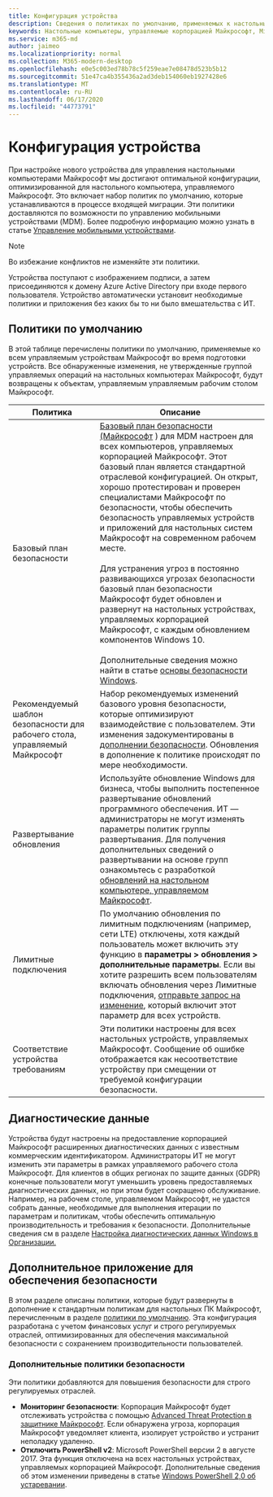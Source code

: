 ```yaml
---
title: Конфигурация устройства
description: Сведения о политиках по умолчанию, применяемых к настольным устройствам, управляемым Майкрософт.
keywords: Настольные компьютеры, управляемые корпорацией Майкрософт, Microsoft 365, служба, документация
ms.service: m365-md
author: jaimeo
ms.localizationpriority: normal
ms.collection: M365-modern-desktop
ms.openlocfilehash: e0e5c003ed78b78c5f259eae7e08478d523b5b12
ms.sourcegitcommit: 51e47ca4b355436a2ad3deb154060eb1927428e6
ms.translationtype: MT
ms.contentlocale: ru-RU
ms.lasthandoff: 06/17/2020
ms.locfileid: "44773791"
---
```

# <a name="device-configuration"></a>Конфигурация устройства


<!--This topic is the target for a "Learn more" link in the Enterprise Agreement (aka.ms/dev-config); do not delete.-->

<!-- Device configuration and Security Addendum-->

При настройке нового устройства для управления настольными компьютерами Майкрософт мы достигают оптимальной конфигурации, оптимизированной для настольного компьютера, управляемого Майкрософт. Это включает набор политик по умолчанию, которые устанавливаются в процессе входящей миграции. Эти политики доставляются по возможности по управлению мобильными устройствами (MDM). Более подробную информацию можно узнать в статье [Управление мобильными устройствами](https://docs.microsoft.com/windows/client-management/mdm/). 

>[!NOTE]
>Во избежание конфликтов не изменяйте эти политики.

Устройства поступают с изображением подписи, а затем присоединяются к домену Azure Active Directory при входе первого пользователя. Устройство автоматически установит необходимые политики и приложения без каких бы то ни было вмешательства с ИТ.

## <a name="default-policies"></a>Политики по умолчанию

В этой таблице перечислены политики по умолчанию, применяемые ко всем управляемым устройствам Майкрософт во время подготовки устройств. Все обнаруженные изменения, не утвержденные группой управляемых операций на настольных компьютерах Майкрософт, будут возвращены к объектам, управляемым управляемым рабочим столом Майкрософт.

Политика | Описание
--- | ---
Базовый план безопасности | [Базовый план безопасности (Майкрософт](https://docs.microsoft.com/windows/device-security/windows-security-baselines) ) для MDM настроен для всех компьютеров, управляемых корпорацией Майкрософт. Этот базовый план является стандартной отраслевой конфигурацией. Он открыт, хорошо протестирован и проверен специалистами Майкрософт по безопасности, чтобы обеспечить безопасность управляемых устройств и приложений для настольных систем Майкрософт на современном рабочем месте. <br><br>Для устранения угроз в постоянно развивающихся угрозах безопасности базовый план безопасности Майкрософт будет обновлен и развернут на настольных устройствах, управляемых корпорацией Майкрософт, с каждым обновлением компонентов Windows 10.<br><br>Дополнительные сведения можно найти в статье [основы безопасности Windows](https://docs.microsoft.com/windows/security/threat-protection/windows-security-baselines).
Рекомендуемый шаблон безопасности для рабочего стола, управляемый Майкрософт | Набор рекомендуемых изменений базового уровня безопасности, которые оптимизируют взаимодействие с пользователем.  Эти изменения задокументированы в [дополнении безопасности](#security-addendum). Обновления в дополнение к политике происходят по мере необходимости.  
Развертывание обновления | Используйте обновление Windows для бизнеса, чтобы выполнить постепенное развертывание обновлений программного обеспечения. ИТ — администраторы не могут изменять параметры политик группы развертывания. Для получения дополнительных сведений о развертывании на основе групп ознакомьтесь с разработкой [обновлений на настольном компьютере, управляемом Майкрософт](updates.md).
Лимитные подключения | По умолчанию обновления по лимитным подключениям (например, сети LTE) отключены, хотя каждый пользователь может включить эту функцию в **параметры > обновления > дополнительные параметры**. Если вы хотите разрешить всем пользователям включать обновления через Лимитные подключения, [отправьте запрос на изменение](../working-with-managed-desktop/admin-support.md), который включит этот параметр для всех устройств.
| Соответствие устройства требованиям | Эти политики настроены для всех настольных устройств, управляемых Майкрософт. Сообщение об ошибке отображается как несоответствие устройству при смещении от требуемой конфигурации безопасности.

## <a name="diagnostic-data"></a>Диагностические данные

 Устройства будут настроены на предоставление корпорацией Майкрософт расширенных диагностических данных с известным коммерческим идентификатором. Администраторы ИТ не могут изменить эти параметры в рамках управляемого рабочего стола Майкрософт. Для клиентов в общих регионах по защите данных (GDPR) конечные пользователи могут уменьшить уровень предоставляемых диагностических данных, но при этом будет сокращено обслуживание. Например, на рабочем столе, управляемом Майкрософт, не удастся собрать данные, необходимые для выполнения итерации по параметрам и политикам, чтобы обеспечить оптимальную производительность и требования к безопасности. Дополнительные сведения см в разделе [Настройка диагностических данных Windows в Организации.](https://docs.microsoft.com/windows/privacy/configure-windows-diagnostic-data-in-your-organization#enhanced-level)

## <a name="security-addendum"></a>Дополнительное приложение для обеспечения безопасности

 В этом разделе описаны политики, которые будут развернуты в дополнение к стандартным политикам для настольных ПК Майкрософт, перечисленным в разделе [политики по умолчанию](#default-policies). Эта конфигурация разработана с учетом финансовых услуг и строго регулируемых отраслей, оптимизированных для обеспечения максимальной безопасности с сохранением производительности пользователей.

 ### <a name="additional-security-policies"></a>Дополнительные политики безопасности

 Эти политики добавляются для повышения безопасности для строго регулируемых отраслей. 
 - **Мониторинг безопасности**: Корпорация Майкрософт будет отслеживать устройства с помощью [Advanced Threat Protection в защитнике Майкрософт](https://docs.microsoft.com/windows/security/threat-protection/windows-defender-atp/windows-defender-advanced-threat-protection). Если обнаружена угроза, корпорация Майкрософт уведомляет клиента, изолирует устройство и устранит неполадку удаленно. 
 - **Отключить PowerShell v2**: Microsoft PowerShell версии 2 в августе 2017. Эта функция отключена на всех настольных устройствах, управляемых корпорацией Майкрософт. Дополнительные сведения об этом изменении приведены в статье [Windows PowerShell 2,0 об устаревании](https://devblogs.microsoft.com/powershell/windows-powershell-2-0-deprecation/).
